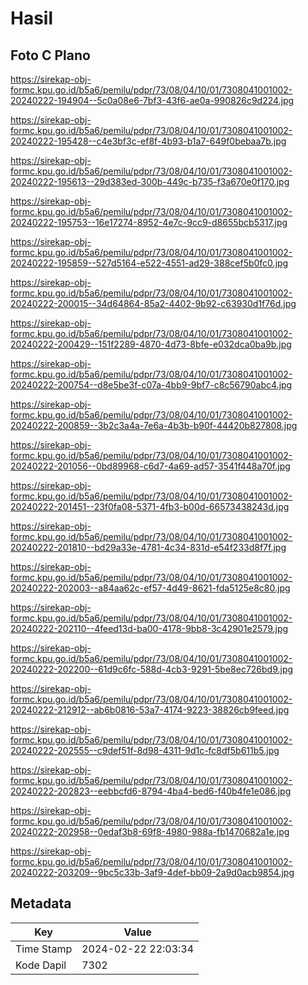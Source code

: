 # Hasil

## Foto C Plano

https://sirekap-obj-formc.kpu.go.id/b5a6/pemilu/pdpr/73/08/04/10/01/7308041001002-20240222-194904--5c0a08e6-7bf3-43f6-ae0a-990826c9d224.jpg

https://sirekap-obj-formc.kpu.go.id/b5a6/pemilu/pdpr/73/08/04/10/01/7308041001002-20240222-195428--c4e3bf3c-ef8f-4b93-b1a7-649f0bebaa7b.jpg

https://sirekap-obj-formc.kpu.go.id/b5a6/pemilu/pdpr/73/08/04/10/01/7308041001002-20240222-195613--29d383ed-300b-449c-b735-f3a670e0f170.jpg

https://sirekap-obj-formc.kpu.go.id/b5a6/pemilu/pdpr/73/08/04/10/01/7308041001002-20240222-195753--16e17274-8952-4e7c-9cc9-d8655bcb5317.jpg

https://sirekap-obj-formc.kpu.go.id/b5a6/pemilu/pdpr/73/08/04/10/01/7308041001002-20240222-195859--527d5164-e522-4551-ad29-388cef5b0fc0.jpg

https://sirekap-obj-formc.kpu.go.id/b5a6/pemilu/pdpr/73/08/04/10/01/7308041001002-20240222-200015--34d64864-85a2-4402-9b92-c63930d1f76d.jpg

https://sirekap-obj-formc.kpu.go.id/b5a6/pemilu/pdpr/73/08/04/10/01/7308041001002-20240222-200429--151f2289-4870-4d73-8bfe-e032dca0ba9b.jpg

https://sirekap-obj-formc.kpu.go.id/b5a6/pemilu/pdpr/73/08/04/10/01/7308041001002-20240222-200754--d8e5be3f-c07a-4bb9-9bf7-c8c56790abc4.jpg

https://sirekap-obj-formc.kpu.go.id/b5a6/pemilu/pdpr/73/08/04/10/01/7308041001002-20240222-200859--3b2c3a4a-7e6a-4b3b-b90f-44420b827808.jpg

https://sirekap-obj-formc.kpu.go.id/b5a6/pemilu/pdpr/73/08/04/10/01/7308041001002-20240222-201056--0bd89968-c6d7-4a69-ad57-3541f448a70f.jpg

https://sirekap-obj-formc.kpu.go.id/b5a6/pemilu/pdpr/73/08/04/10/01/7308041001002-20240222-201451--23f0fa08-5371-4fb3-b00d-66573438243d.jpg

https://sirekap-obj-formc.kpu.go.id/b5a6/pemilu/pdpr/73/08/04/10/01/7308041001002-20240222-201810--bd29a33e-4781-4c34-831d-e54f233d8f7f.jpg

https://sirekap-obj-formc.kpu.go.id/b5a6/pemilu/pdpr/73/08/04/10/01/7308041001002-20240222-202003--a84aa62c-ef57-4d49-8621-fda5125e8c80.jpg

https://sirekap-obj-formc.kpu.go.id/b5a6/pemilu/pdpr/73/08/04/10/01/7308041001002-20240222-202110--4feed13d-ba00-4178-9bb8-3c42901e2579.jpg

https://sirekap-obj-formc.kpu.go.id/b5a6/pemilu/pdpr/73/08/04/10/01/7308041001002-20240222-202200--61d9c6fc-588d-4cb3-9291-5be8ec726bd9.jpg

https://sirekap-obj-formc.kpu.go.id/b5a6/pemilu/pdpr/73/08/04/10/01/7308041001002-20240222-212912--ab6b0816-53a7-4174-9223-38826cb9feed.jpg

https://sirekap-obj-formc.kpu.go.id/b5a6/pemilu/pdpr/73/08/04/10/01/7308041001002-20240222-202555--c9def51f-8d98-4311-9d1c-fc8df5b611b5.jpg

https://sirekap-obj-formc.kpu.go.id/b5a6/pemilu/pdpr/73/08/04/10/01/7308041001002-20240222-202823--eebbcfd6-8794-4ba4-bed6-f40b4fe1e086.jpg

https://sirekap-obj-formc.kpu.go.id/b5a6/pemilu/pdpr/73/08/04/10/01/7308041001002-20240222-202958--0edaf3b8-69f8-4980-988a-fb1470682a1e.jpg

https://sirekap-obj-formc.kpu.go.id/b5a6/pemilu/pdpr/73/08/04/10/01/7308041001002-20240222-203209--9bc5c33b-3af9-4def-bb09-2a9d0acb9854.jpg


## Metadata

| Key        | Value               |
| ---------- | ------------------- |
| Time Stamp | 2024-02-22 22:03:34 |
| Kode Dapil | 7302                |



